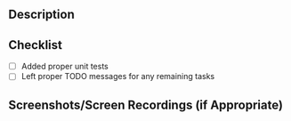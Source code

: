 ## Description

## Checklist

- [ ] Added proper unit tests
- [ ] Left proper TODO messages for any remaining tasks

## Screenshots/Screen Recordings (if Appropriate)
